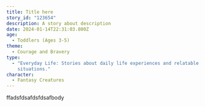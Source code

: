 ```yaml
---
title: Title here
story_id: "123654"
description: A story about description
date: 2024-01-14T22:31:03.800Z
age:
  - Toddlers (Ages 3-5)
theme:
  - Courage and Bravery
type:
  - "Everyday Life: Stories about daily life experiences and relatable
    situations."
character:
  - Fantasy Creatures
---
```

f﻿fadsfdsafdsfdsafbody